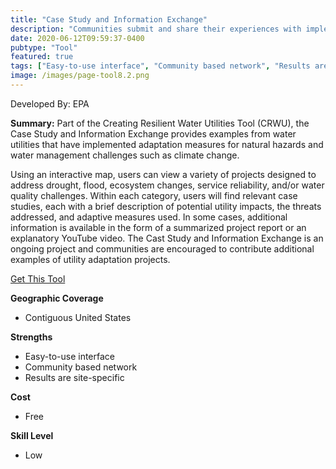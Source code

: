 ```yaml
---
title: "Case Study and Information Exchange"
description: "Communities submit and share their experiences with implementing climate adaptation measures."
date: 2020-06-12T09:59:37-0400
pubtype: "Tool"
featured: true
tags: ["Easy-to-use interface", "Community based network", "Results are site-specific"]
image: /images/page-tool8.2.png
---
```

Developed By: EPA

**Summary:** Part of the Creating Resilient Water Utilities Tool (CRWU), the Case Study and Information Exchange provides examples from water utilities that have implemented adaptation measures for natural hazards and water management challenges such as climate change. 

Using an interactive map, users can view a variety of projects designed to address drought, flood, ecosystem changes, service reliability, and/or water quality challenges. Within each category, users will find relevant case studies, each with a brief description of potential utility impacts, the threats addressed, and adaptive measures used. In some cases, additional information is available in the form of a summarized project report or an explanatory YouTube video. The Cast Study and Information Exchange is an ongoing project and communities are encouraged to contribute additional examples of utility adaptation projects.

<a href="https://epa.maps.arcgis.com/apps/MapSeries/index.html?appid=03d35ca84b5944f8b3ab59bf3a981462" target="_blank">Get This Tool</a>

__**Geographic Coverage**__
- Contiguous United States

__**Strengths**__
-  Easy-to-use interface
-  Community based network
-  Results are site-specific

__**Cost**__
- Free

__**Skill Level**__
- Low
